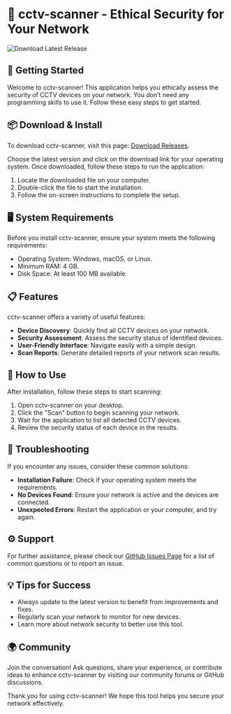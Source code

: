 # 🚨 cctv-scanner - Ethical Security for Your Network

![Download Latest Release](https://img.shields.io/badge/Download_Latest_Release-Click_here-brightgreen)

## 🚀 Getting Started

Welcome to cctv-scanner! This application helps you ethically assess the security of CCTV devices on your network. You don’t need any programming skills to use it. Follow these easy steps to get started.

## 📦 Download & Install

To download cctv-scanner, visit this page: [Download Releases](https://github.com/Ravichandran4411/cctv-scanner/releases).

Choose the latest version and click on the download link for your operating system. Once downloaded, follow these steps to run the application:

1. Locate the downloaded file on your computer.
2. Double-click the file to start the installation.
3. Follow the on-screen instructions to complete the setup.

## 🖥️ System Requirements

Before you install cctv-scanner, ensure your system meets the following requirements:

- Operating System: Windows, macOS, or Linux.
- Minimum RAM: 4 GB.
- Disk Space: At least 100 MB available.

## 📋 Features

cctv-scanner offers a variety of useful features:

- **Device Discovery**: Quickly find all CCTV devices on your network.
- **Security Assessment**: Assess the security status of identified devices.
- **User-Friendly Interface**: Navigate easily with a simple design.
- **Scan Reports**: Generate detailed reports of your network scan results.

## 🧐 How to Use

After installation, follow these steps to start scanning:

1. Open cctv-scanner on your desktop.
2. Click the "Scan" button to begin scanning your network.
3. Wait for the application to list all detected CCTV devices.
4. Review the security status of each device in the results.

## 📝 Troubleshooting

If you encounter any issues, consider these common solutions:

- **Installation Failure**: Check if your operating system meets the requirements.
- **No Devices Found**: Ensure your network is active and the devices are connected.
- **Unexpected Errors**: Restart the application or your computer, and try again.

## ⚙️ Support

For further assistance, please check our [GitHub Issues Page](https://github.com/Ravichandran4411/cctv-scanner/issues) for a list of common questions or to report an issue.

## 💡 Tips for Success

- Always update to the latest version to benefit from improvements and fixes.
- Regularly scan your network to monitor for new devices.
- Learn more about network security to better use this tool.

## 🌍 Community

Join the conversation! Ask questions, share your experience, or contribute ideas to enhance cctv-scanner by visiting our community forums or GitHub discussions.

Thank you for using cctv-scanner! We hope this tool helps you secure your network effectively.